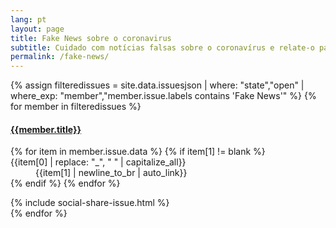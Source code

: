 ```yaml
---
lang: pt
layout: page
title: Fake News sobre o coronavirus
subtitle: Cuidado com notícias falsas sobre o coronavírus e relate-o para Covid19Italia.help Covid19Italia.help
permalink: /fake-news/
---
```

<div class="panel-group">
{% assign filteredissues = site.data.issuesjson | where: "state","open" | where_exp: "member","member.issue.labels contains 'Fake News'" %}
{% for member in filteredissues %}
<div class="panel-body issuepanel" id="issue{{member.number}}">
<div class="list-group-item">
<a href="{{site.url}}/issues/{{member.number}}"><h4 class="list-group-item-heading">{{member.title}}</h4></a>
<dl class="row">
{% for item in member.issue.data %}
{% if item[1] != blank %}
<dt class="col-sm-3">{{item[0] | replace: "_", " " | capitalize_all}}</dt>
<dd class="col-sm-9">{{item[1] | newline_to_br | auto_link}}</dd>
{% endif %}
{% endfor %}
</dl>
</div>
{% include social-share-issue.html %}
</div>
{% endfor %}
</div>
